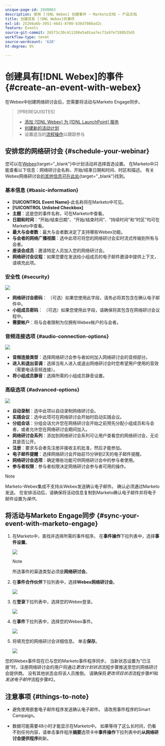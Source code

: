 ```yaml
---
unique-page-id: 2949863
description: 使用 [!DNL Webex] 创建事件 — Marketo文档 — 产品文档
title: 创建具有 [!DNL Webex]的事件
exl-id: 25266a6b-3951-46d1-8700-b36d7086ad2c
feature: Events
source-git-commit: 26573c20c411208e5a01aa7ec73a97e7208b35d5
workflow-type: tm+mt
source-wordcount: '628'
ht-degree: 0%

---
```


# 创建具有[!DNL Webex]的事件 {#create-an-event-with-webex}

在Webex中创建网络研讨会后，您需要将活动与Marketo Engage同步。

>[!PREREQUISITES]
>
>* [添加 [!DNL Webex] 为 [!DNL LaunchPoint] 服务](/help/marketo/product-docs/administration/additional-integrations/add-webex-as-a-launchpoint-service.md)
>* [创建新的活动计划](/help/marketo/product-docs/demand-generation/events/understanding-events/create-a-new-event-program.md)
>* 设置适当的[流程操作](/help/marketo/product-docs/core-marketo-concepts/smart-campaigns/flow-actions/add-a-flow-step-to-a-smart-campaign.md)以跟踪参与

## 安排您的网络研讨会 {#schedule-your-webinar}

您可以在[Webex](https://www.webex.com/){target="_blank"}中计划活动并选择首选设置。 在Marketo中只能查看以下信息：网络研讨会名称、开始/结束日期和时间、时区和描述。 有关Webex网络研讨会[的其他信息可在此处](https://help.webex.com/en-us/landing/ld-7srxjs-WebexWebinars/Webex-Webinars){target="_blank"}找到。

### 基本信息 {#basic-information}

* **[!UICONTROL Event Name]-**&#x200B;此名称将在Marketo中可见。
* **[!UICONTROL Unlisted Checkbox]**
* **主题**：这是您的事件名称，可在Marketo中查看。
* **日期和时间**：“开始/结束日期”、“开始/结束时间”、“持续时间”和“时区”均可在Marketo中查看。
* **最大与会者数**：最大与会者数决定了支持哪些Webex功能。
* **与会者的网络广播视图**：选中此项可将您的网络研讨会实时流式传输到所有与会者。
* **座谈会成员**：邀请特定人员加入您的网络研讨会。
* **网络研讨会议程**：如果您要在发送给小组成员的电子邮件邀请中提供上下文，请填充此项。

### 安全性 {#security}

![](assets/create-an-event-with-webex-2.png)

* **网络研讨会密码**： （可选）如果您使用此字段，请务必将其包含在确认电子邮件中。
* **小组成员密码**： （可选）如果您使用此字段，请确保将其包含在网络研讨会议程中。
* **需要帐户**：将与会者限制为仅拥有Webex帐户的与会者。

### 音频连接选项 {#audio-connection-options}

![](assets/create-an-event-with-webex-3.png)

* **音频连接类型**：选择网络研讨会参与者如何加入网络研讨会的音频部分。
* **进入和退出音调**：选择当有人进入或退出网络研讨会时您希望用户使用的音效（需要电话音频连接）。
* **将小组成员静音**：选择所需的小组成员静音设置。

### 高级选项 {#advanced-options}

![](assets/create-an-event-with-webex-4.png)

* **自动录制**：选中此项以自动录制网络研讨会。
* **实践会议**：选中此项可在网络研讨会开始时启动实践会议。
* **分组会话**：分组会话允许您在网络研讨会开始之前预先分配小组成员和与会者，或者允许您在网络研讨会期间加入。
* **网络研讨会系列**：添加到网络研讨会系列可让用户查看您的网络研讨会，无论其是否公开。
* **注册**：要求与会者先注册并接收主机批准，然后才能参加。
* **电子邮件提醒**：选择网络研讨会开始前15分钟到2天的电子邮件提醒。
* **网络研讨会选项**：确定哪些功能可供网络研讨会中的参与者使用。
* **参与者权限**：参与者权限决定网络研讨会参与者可用的操作。

>[!NOTE]
>
>Marketo-Webex集成不支持从Webex发送确认电子邮件。 确认必须通过Marketo发送。 在安排活动后，请确保将活动信息复制到Marketo确认电子邮件并将电子邮件设置为&#x200B;_操作_。

## 将活动与Marketo Engage同步 {#sync-your-event-with-marketo-engage}

1. 在Marketo中，查找并选择所需的事件程序。 在&#x200B;**事件操作**&#x200B;下拉列表中，选择&#x200B;**事件设置**。

   ![](assets/create-an-event-with-webex-5.png)

   >[!NOTE]
   >
   >所选事件的渠道类型必须是&#x200B;**网络研讨会**。

1. 在&#x200B;**事件合作伙伴**&#x200B;下拉列表中，选择&#x200B;**Webex网络研讨会**。

   ![](assets/create-an-event-with-webex-6.png)

1. 在&#x200B;**登录**&#x200B;下拉列表中，选择您的Webex登录。

   ![](assets/create-an-event-with-webex-7.png)

1. 在&#x200B;**事件**&#x200B;下拉列表中，选择您的Webex事件。

   ![](assets/create-an-event-with-webex-8.png)

1. 将填充您的网络研讨会详细信息。 单击&#x200B;**保存**。

   ![](assets/create-an-event-with-webex-9.png)

您的Webex事件现在已与您的Marketo事件程序同步。 当新状态设置为“已注册”时，注册网络研讨会的用户将通过&#x200B;_更改计划状态_&#x200B;流程步骤推送至您的网络研讨会提供商。 没有其他状态会将该人员推倒。 请确保将&#x200B;_更改项目状态_&#x200B;流程步骤#1和&#x200B;_发送电子邮件_&#x200B;流程步骤#2。

## 注意事项 {#things-to-note}

* 避免使用嵌套电子邮件程序发送确认电子邮件。 请改用事件程序的Smart Campaign。

* 数据可能需要48小时才能显示在Marketo中。 如果等待了这么长时间，仍看不到任何内容，请单击事件程序&#x200B;**摘要**&#x200B;选项卡中&#x200B;**事件操作**&#x200B;下拉列表中的&#x200B;**从网络研讨会提供程序**&#x200B;刷新。
